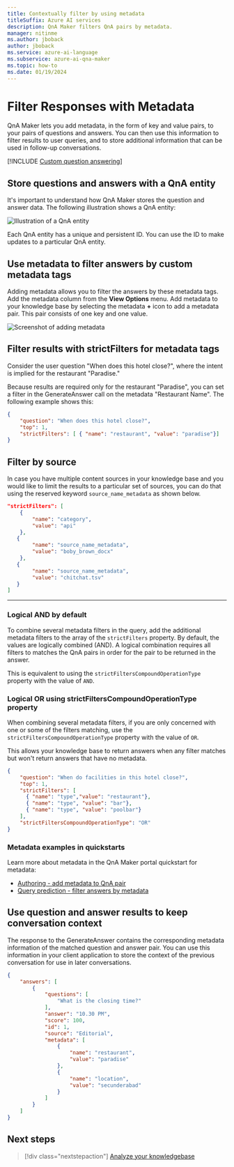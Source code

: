 ```yaml
---
title: Contextually filter by using metadata
titleSuffix: Azure AI services
description: QnA Maker filters QnA pairs by metadata.
manager: nitinme
ms.author: jboback
author: jboback
ms.service: azure-ai-language
ms.subservice: azure-ai-qna-maker
ms.topic: how-to
ms.date: 01/19/2024
---
```


# Filter Responses with Metadata

QnA Maker lets you add metadata, in the form of key and value pairs, to your pairs of questions and answers. You can then use this information to filter results to user queries, and to store additional information that can be used in follow-up conversations.

[!INCLUDE [Custom question answering](../includes/new-version.md)]

<a name="qna-entity"></a>

## Store questions and answers with a QnA entity

It's important to understand how QnA Maker stores the question and answer data. The following illustration shows a QnA entity:

![Illustration of a QnA entity](../media/qnamaker-how-to-metadata-usage/qna-entity.png)

Each QnA entity has a unique and persistent ID. You can use the ID to make updates to a particular QnA entity.

## Use metadata to filter answers by custom metadata tags

Adding metadata allows you to filter the answers by these metadata tags. Add the metadata column from the **View Options** menu. Add metadata to your knowledge base by selecting the metadata **+** icon to add a metadata pair. This pair consists of one key and one value.

![Screenshot of adding metadata](../media/qnamaker-how-to-metadata-usage/add-metadata.png)

<a name="filter-results-with-strictfilters-for-metadata-tags"></a>

## Filter results with strictFilters for metadata tags

Consider the user question "When does this hotel close?", where the intent is implied for the restaurant "Paradise."

Because results are required only for the restaurant "Paradise", you can set a filter in the GenerateAnswer call on the metadata "Restaurant Name". The following example shows this:

```json
{
    "question": "When does this hotel close?",
    "top": 1,
    "strictFilters": [ { "name": "restaurant", "value": "paradise"}]
}
```

## Filter by source

In case you have multiple content sources in your knowledge base and you would like to limit the results to a particular set of sources, you can do that using the reserved keyword `source_name_metadata` as shown below.

```json
"strictFilters": [
    {
        "name": "category",
        "value": "api"
    },
   {
        "name": "source_name_metadata",
        "value": "boby_brown_docx"
    },
   {
        "name": "source_name_metadata",
        "value": "chitchat.tsv"
   }
]
```

---

### Logical AND by default

To combine several metadata filters in the query, add the additional metadata filters to the array of the `strictFilters` property. By default, the values are logically combined (AND). A logical combination requires all filters to matches the QnA pairs in order for the pair to be returned in the answer.

This is equivalent to using the `strictFiltersCompoundOperationType` property with the value of `AND`.

### Logical OR using strictFiltersCompoundOperationType property

When combining several metadata filters, if you are only concerned with one or some of the filters matching, use the `strictFiltersCompoundOperationType` property with the value of `OR`.

This allows your knowledge base to return answers when any filter matches but won't return answers that have no metadata.

```json
{
    "question": "When do facilities in this hotel close?",
    "top": 1,
    "strictFilters": [
      { "name": "type","value": "restaurant"},
      { "name": "type", "value": "bar"},
      { "name": "type", "value": "poolbar"}
    ],
    "strictFiltersCompoundOperationType": "OR"
}
```

### Metadata examples in quickstarts

Learn more about metadata in the QnA Maker portal quickstart for metadata:
* [Authoring - add metadata to QnA pair](../quickstarts/add-question-metadata-portal.md#add-metadata-to-filter-the-answers)
* [Query prediction - filter answers by metadata](../quickstarts/get-answer-from-knowledge-base-using-url-tool.md)

<a name="keep-context"></a>

## Use question and answer results to keep conversation context

The response to the GenerateAnswer contains the corresponding metadata information of the matched question and answer pair. You can use this information in your client application to store the context of the previous conversation for use in later conversations.

```json
{
    "answers": [
        {
            "questions": [
                "What is the closing time?"
            ],
            "answer": "10.30 PM",
            "score": 100,
            "id": 1,
            "source": "Editorial",
            "metadata": [
                {
                    "name": "restaurant",
                    "value": "paradise"
                },
                {
                    "name": "location",
                    "value": "secunderabad"
                }
            ]
        }
    ]
}
```

## Next steps

> [!div class="nextstepaction"]
> [Analyze your knowledgebase](../How-to/get-analytics-knowledge-base.md)
